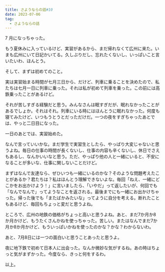 ```yaml
---
title: さようならの話#10
date: 2023-07-06
tag:
  - さようならの話
---
```


7 月になっちゃった。

もう夏休みに入っているけど、実習があるから、まだ帰れなくて広州に来た。いまも広州にいて日記かいてる。久しぶりだし、忘れたくないし、いっぱいこと言いたいわ、ほんとう。

そして、まずは初めてのこと。

実は実習始まる時間が七月三日から、だけど、列車に乗ることを決めたので、私たちは七月一日に列車に乗った。それは私が初めて列車を乗った。この前には高鉄乗ったことがあるけど。

それが苦しすぎる経験だと思う。みんなさんは眠すぎだが、眠れなかったことがあるでしょか。それはそれ。列車にいる時にはほんとうに眠れなかった。何度も寝てみたけど、いつもうとうとだっただけだ。一つの夜をすぎちゃったあとでは、やっと二日目になった。

一日のあとでは、実習始めた。

なんで言っていいかな。まだ学生で実習生としたら、やっぱり大変じゃないと思うよね。毎日の仕事の時間が長くないし、仕事の内容も辛くないし、休日でさえもあるし、なんかいいなと思う。ただ、やっぱり他の人と一緒にいると、不安になることが多いな、仕事に関しないことだけど。

まずはなんで友達なら、ぜひいつも一緒にいるのかな？そのような問題考えたことがあるか？君たちは？私はほんとう理解できないよな。毎回「ねえ、一緒にどこかをお出かけよう！」に言いましたら、「いやだ」って返したいが、何回でも「なんでなんで」ってようなことを返される。最後までにも一緒にお出かけちゃった。帰った後でも「またばかみたいな」ってように自分を考える。断れたこともあるけど、毎回もちょっと変だと思うよね。

ところで、広州の地鉄の価格がちょっと高いと思うよね。あと、まだ7か月か8か月かけど、もうたくさんかねを使っちゃった。苦しい。またはなんでまだ7か月か8か月かけど、もういっぱいかねを使ったのかな？かな？わからないわ。

あと、7月8日には一つの面白いと思うことあったと思うよ。

夜に地下鉄で初めて日本人に出会った。なんか微妙な気がするね。あの時はちょっと気がまずかった。今度なら、きっと何をするわ。

以上。
